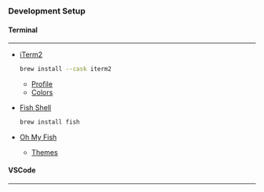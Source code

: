 ### Development Setup


#### Terminal
---

- [iTerm2](https://iterm2.com/)
	```bash
	brew install --cask iterm2
	```
    
    - [Profile](./iTerm2/profile.json)
    - [Colors](./iTerm2/colors.itermcolors)


- [Fish Shell](https://fishshell.com/)
	```bash
	brew install fish
	```

- [Oh My Fish](https://github.com/oh-my-fish/oh-my-fish)

	- [Themes](https://github.com/oh-my-fish/oh-my-fish/blob/master/docs/Themes.md) 


#### VSCode
---

